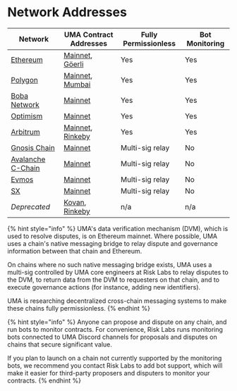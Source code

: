 # Network Addresses

| Network                                        | UMA Contract Addresses                                                                                                                                                                              | Fully Permissionless | Bot Monitoring |
| ---------------------------------------------- | --------------------------------------------------------------------------------------------------------------------------------------------------------------------------------------------------- | -------------------- | -------------- |
| [Ethereum](https://ethereum.org/)              | [Mainnet](https://github.com/UMAprotocol/protocol/blob/master/packages/core/networks/1.json), [Göerli](https://github.com/UMAprotocol/protocol/blob/master/packages/core/networks/5.json)           | Yes                  | Yes            |
| [Polygon](https://polygon.technology/)         | [Mainnet](https://github.com/UMAprotocol/protocol/blob/master/packages/core/networks/137.json), [Mumbai](https://github.com/UMAprotocol/protocol/blob/master/packages/core/networks/80001.json)     | Yes                  | Yes            |
| [Boba Network](https://boba.network/)          | [Mainnet](https://github.com/UMAprotocol/protocol/blob/master/packages/core/networks/288.json)                                                                                                      | Yes                  | Yes            |
| [Optimism](https://www.optimism.io/)           | [Mainnet](https://github.com/UMAprotocol/protocol/blob/master/packages/core/networks/10.json)                                                                                                       | Yes                  | Yes            |
| [Arbitrum](https://arbitrum.io/)               | [Mainnet](https://github.com/UMAprotocol/protocol/blob/master/packages/core/networks/42161.json), [Rinkeby](https://github.com/UMAprotocol/protocol/blob/master/packages/core/networks/421611.json) | Yes                  | Yes            |
| [Gnosis Chain](https://www.gnosischain.com/)   | [Mainnet](https://github.com/UMAprotocol/protocol/blob/master/packages/core/networks/100.json)                                                                                                      | Multi-sig relay      | No             |
| [Avalanche C-Chain](https://www.avax.network/) | [Mainnet](https://github.com/UMAprotocol/protocol/blob/master/packages/core/networks/43114.json)                                                                                                    | Multi-sig relay      | No             |
| [Evmos](https://evmos.org/)                    | [Mainnet](https://github.com/UMAprotocol/protocol/blob/master/packages/core/networks/9001.json)                                                                                                     | Multi-sig relay      | No             |
| [SX](https://sx.technology/)                   | [Mainnet](https://github.com/UMAprotocol/protocol/blob/master/packages/core/networks/416.json)                                                                                                      | Multi-sig relay      | No             |
| _Deprecated_                                   |  [Kovan](https://github.com/UMAprotocol/protocol/blob/master/packages/core/networks/42.json), [Rinkeby](https://github.com/UMAprotocol/protocol/blob/master/packages/core/networks/4.json)          | n/a                  | n/a            |

{% hint style="info" %}
UMA's data verification mechanism (DVM), which is used to resolve disputes, is on Ethereum mainnet. Where possible, UMA uses a chain's native messaging bridge to relay dispute and governance information between that chain and Ethereum.

On chains where no such native messaging bridge exists, UMA uses a multi-sig controlled by UMA core engineers at Risk Labs to relay disputes to the DVM, to return data from the DVM to requesters on that chain, and to execute governance actions (for instance, adding new identifiers).

UMA is researching decentralized cross-chain messaging systems to make these chains fully permissionless.
{% endhint %}

{% hint style="info" %}
Anyone can propose and dispute on any chain, and run bots to monitor contracts. For convenience, Risk Labs runs monitoring bots connected to UMA Discord channels for proposals and disputes on chains that secure significant value.

If you plan to launch on a chain not currently supported by the monitoring bots, we recommend you contact Risk Labs to add bot support, which will make it easier for third-party proposers and disputers to monitor your contracts.
{% endhint %}
